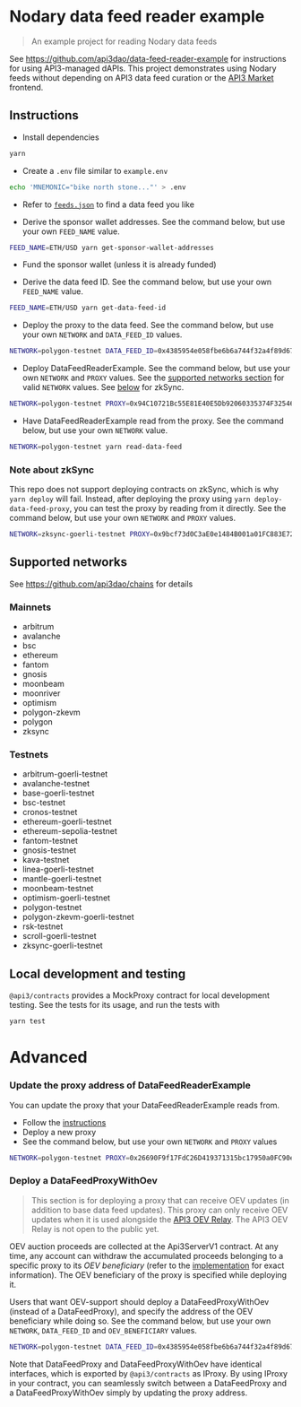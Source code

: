 # Nodary data feed reader example

> An example project for reading Nodary data feeds

See https://github.com/api3dao/data-feed-reader-example for instructions for using API3-managed dAPIs.
This project demonstrates using Nodary feeds without depending on API3 data feed curation or the [API3 Market](https://market.api3.org/dapis) frontend.

## Instructions

- Install dependencies

```sh
yarn
```

- Create a `.env` file similar to `example.env`

```sh
echo 'MNEMONIC="bike north stone..."' > .env
```

- Refer to [`feeds.json`](https://github.com/nodaryio/utilities/blob/main/data/feeds.json) to find a data feed you like

- Derive the sponsor wallet addresses.
  See the command below, but use your own `FEED_NAME` value.

```sh
FEED_NAME=ETH/USD yarn get-sponsor-wallet-addresses
```

- Fund the sponsor wallet (unless it is already funded)

- Derive the data feed ID.
  See the command below, but use your own `FEED_NAME` value.

```sh
FEED_NAME=ETH/USD yarn get-data-feed-id
```

- Deploy the proxy to the data feed.
  See the command below, but use your own `NETWORK` and `DATA_FEED_ID` values.

```sh
NETWORK=polygon-testnet DATA_FEED_ID=0x4385954e058fbe6b6a744f32a4f89d67aad099f8fb8b23e7ea8dd366ae88151d yarn deploy-data-feed-proxy
```

- Deploy DataFeedReaderExample.
  See the command below, but use your own `NETWORK` and `PROXY` values.
  See the [supported networks section](#supported-networks) for valid `NETWORK` values.
  See [below](#note-about-zksync) for zkSync.

```sh
NETWORK=polygon-testnet PROXY=0x94C10721Bc55E81E40E5Db92060335374F32546b yarn deploy
```

- Have DataFeedReaderExample read from the proxy.
  See the command below, but use your own `NETWORK` value.

```sh
NETWORK=polygon-testnet yarn read-data-feed
```

### Note about zkSync

This repo does not support deploying contracts on zkSync, which is why `yarn deploy` will fail.
Instead, after deploying the proxy using `yarn deploy-data-feed-proxy`, you can test the proxy by reading from it directly.
See the command below, but use your own `NETWORK` and `PROXY` values.

```sh
NETWORK=zksync-goerli-testnet PROXY=0x9bcf73d0C3aE0e1484B001a01FC883E7213367BF yarn read-direct
```

## Supported networks

See https://github.com/api3dao/chains for details

### Mainnets

- arbitrum
- avalanche
- bsc
- ethereum
- fantom
- gnosis
- moonbeam
- moonriver
- optimism
- polygon-zkevm
- polygon
- zksync

### Testnets

- arbitrum-goerli-testnet
- avalanche-testnet
- base-goerli-testnet
- bsc-testnet
- cronos-testnet
- ethereum-goerli-testnet
- ethereum-sepolia-testnet
- fantom-testnet
- gnosis-testnet
- kava-testnet
- linea-goerli-testnet
- mantle-goerli-testnet
- moonbeam-testnet
- optimism-goerli-testnet
- polygon-testnet
- polygon-zkevm-goerli-testnet
- rsk-testnet
- scroll-goerli-testnet
- zksync-goerli-testnet

## Local development and testing

`@api3/contracts` provides a MockProxy contract for local development testing.
See the tests for its usage, and run the tests with

```sh
yarn test
```

# Advanced

### Update the proxy address of DataFeedReaderExample

You can update the proxy that your DataFeedReaderExample reads from.

- Follow the [instructions](#instructions)
- Deploy a new proxy
- See the command below, but use your own `NETWORK` and `PROXY` values

```sh
NETWORK=polygon-testnet PROXY=0x26690F9f17FdC26D419371315bc17950a0FC90eD yarn update-proxy
```

### Deploy a DataFeedProxyWithOev

> This section is for deploying a proxy that can receive OEV updates (in addition to base data feed updates).
> This proxy can only receive OEV updates when it is used alongside the [API3 OEV Relay](https://github.com/api3dao/oev-litepaper/blob/main/oev-litepaper.pdf).
> The API3 OEV Relay is not open to the public yet.

OEV auction proceeds are collected at the Api3ServerV1 contract.
At any time, any account can withdraw the accumulated proceeds belonging to a specific proxy to its _OEV beneficiary_ (refer to the [implementation](https://github.com/api3dao/airnode-protocol-v1/blob/main/contracts/api3-server-v1/OevDataFeedServer.sol#L147) for exact information).
The OEV beneficiary of the proxy is specified while deploying it.

Users that want OEV-support should deploy a DataFeedProxyWithOev (instead of a DataFeedProxy), and specify the address of the OEV beneficiary while doing so.
See the command below, but use your own `NETWORK`, `DATA_FEED_ID` and `OEV_BENEFICIARY` values.

```sh
NETWORK=polygon-testnet DATA_FEED_ID=0x4385954e058fbe6b6a744f32a4f89d67aad099f8fb8b23e7ea8dd366ae88151d OEV_BENEFICIARY=0x07b589f06bD0A5324c4E2376d66d2F4F25921DE1 yarn deploy-data-feed-proxy-with-oev
```

Note that DataFeedProxy and DataFeedProxyWithOev have identical interfaces, which is exported by `@api3/contracts` as IProxy.
By using IProxy in your contract, you can seamlessly switch between a DataFeedProxy and a DataFeedProxyWithOev simply by updating the proxy address.

